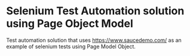 # Selenium Test Automation solution using Page Object Model
Test automation solution that uses https://www.saucedemo.com/ as an example of selenium tests using Page Model Object.
